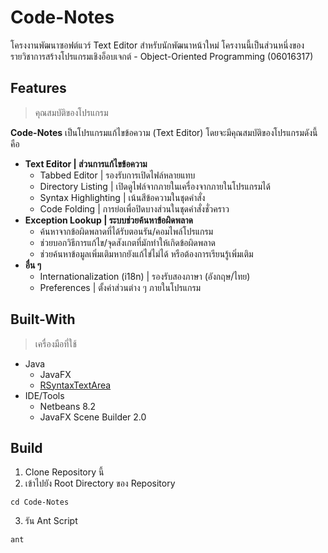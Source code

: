 # Code-Notes

โครงงานพัฒนาซอฟต์แวร์ Text Editor สำหรับนักพัฒนาหน้าใหม่ โครงานนี้เป็นส่วนหนึ่งของรายวิชาการสร้างโปรแกรมเชิงอ็อบเจกต์ - Object-Oriented Programming (06016317)

## Features
> คุณสมบัติของโปรแกรม

**Code-Notes** เป็นโปรแกรมแก้ไขข้อความ (Text Editor) โดยจะมีคุณสมบัติของโปรแกรมดังนี้คือ

- **Text Editor | ส่วนการแก้ไขข้อความ**
  - Tabbed Editor | รองรับการเปิดไฟล์หลายแทบ
  - Directory Listing | เปิดดูไฟล์จากภายในเครื่องจากภายในโปรแกรมได้
  - Syntax Highlighting | เน้นสีข้อความในชุดคำสั่ง
  - Code Folding | การย่อเพื่อปิดบางส่วนในชุดคำสั่งชั่วคราว
- **Exception Lookup | ระบบช่วยค้นหาข้อผิดพลาด**
  - ค้นหาจากข้อผิดพลาดที่ได้รับตอนรัน/คอมไพล์โปรแกรม
  - ช่วยบอกวิธีการแก้ไข/จุดสังเกตที่มักทำให้เกิดข้อผิดพลาด
  - ช่วยค้นหาข้อมูลเพิ่มเติมหากยังแก้ไข่ไม่ได้ หรือต้องการเรียนรู้เพิ่มเติม
- **อื่น ๆ**
  - Internationalization (i18n) | รองรับสองภาษา (อังกฤษ/ไทย)
  - Preferences | ตั้งค่าส่วนต่าง ๆ ภายในโปรแกรม
    
## Built-With
> เครื่องมือที่ใช้

- Java
  - JavaFX
  - [RSyntaxTextArea](https://github.com/bobbylight/RSyntaxTextArea)
- IDE/Tools
  - Netbeans 8.2
  - JavaFX Scene Builder 2.0
  
## Build

1. Clone Repository นี้
2. เข้าไปยัง Root Directory ของ Repository
```
cd Code-Notes
```
3. รัน Ant Script
```
ant
```
